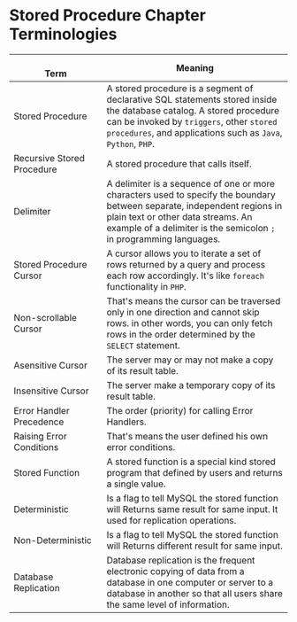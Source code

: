 # Stored Procedure Chapter Terminologies

<br>Term<img width=450/> | Meaning
---|---|
Stored Procedure | A stored procedure is a segment of declarative SQL statements stored inside the database catalog. A stored procedure can be invoked by `triggers`, other `stored procedures`, and applications such as `Java`, `Python`, `PHP`.
Recursive Stored Procedure | A stored procedure that calls itself.
Delimiter | A delimiter is a sequence of one or more characters used to specify the boundary between separate, independent regions in plain text or other data streams. An example of a delimiter is the semicolon `;` in programming languages.
Stored Procedure Cursor | A cursor allows you to iterate a set of rows returned by a query and process each row accordingly. It's like `foreach` functionality in `PHP`.
Non-scrollable Cursor | That's means the cursor can be traversed only in one direction and cannot skip rows. in other words, you can only fetch rows in the order determined by the `SELECT` statement.
Asensitive Cursor | The server may or may not make a copy of its result table.
Insensitive Cursor | The server make a temporary copy of its result table.
Error Handler Precedence | The order (priority) for calling Error Handlers.
Raising Error Conditions | That's means the user defined his own error conditions.
Stored Function | A stored function is a special kind stored program that defined by users and returns a single value.
Deterministic | Is a flag to tell MySQL the stored function will Returns same result for same input. It used for replication operations.
Non-Deterministic | Is a flag to tell MySQL the stored function will Returns different result for same input.
Database Replication | Database replication is the frequent electronic copying of data from a database in one computer or server to a database in another so that all users share the same level of information.
